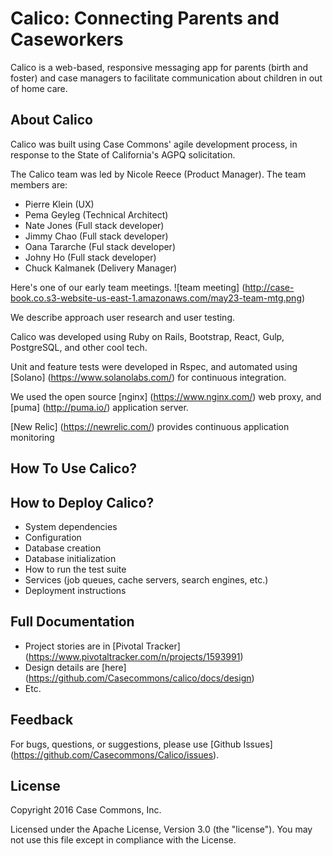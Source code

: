 # Calico: Connecting Parents and Caseworkers

Calico is a web-based, responsive messaging app for parents (birth and foster) and case managers to facilitate communication about children in out of home care.

## About Calico

Calico was built using Case Commons' agile development process, in response to the State of California's AGPQ solicitation.   

The Calico team was led by Nicole Reece (Product Manager).  The team members are: 
* Pierre Klein (UX) 
* Pema Geyleg (Technical Architect)
* Nate Jones (Full stack developer)
* Jimmy Chao (Full stack developer)
* Oana Tararche (Ful stack developer)
* Johny Ho (Full stack developer)
* Chuck Kalmanek (Delivery Manager)  
  
Here's one of our early team meetings.  ![team meeting] (http://case-book.co.s3-website-us-east-1.amazonaws.com/may23-team-mtg.png)  

We describe approach user research and user testing.

Calico was developed using Ruby on Rails, Bootstrap, React, Gulp, PostgreSQL, and other cool tech.

Unit and feature tests were developed in Rspec, and automated using [Solano] (https://www.solanolabs.com/) for continuous integration.

We used the open source [nginx] (https://www.nginx.com/) web proxy, and [puma] (http://puma.io/) application server.

[New Relic] (https://newrelic.com/) provides continuous application monitoring

## How To Use Calico?

## How to Deploy Calico?

* System dependencies
* Configuration
* Database creation
* Database initialization
* How to run the test suite
* Services (job queues, cache servers, search engines, etc.)
* Deployment instructions


## Full Documentation

* Project stories are in [Pivotal Tracker] (https://www.pivotaltracker.com/n/projects/1593991)
* Design details are [here] (https://github.com/Casecommons/calico/docs/design)
* Etc. 

## Feedback

For bugs, questions, or suggestions, please use [Github Issues] (https://github.com/Casecommons/Calico/issues).

## License

Copyright 2016 Case Commons, Inc.

Licensed under the Apache License, Version 3.0 (the "license").  You may not use this file except in compliance with the License.   

